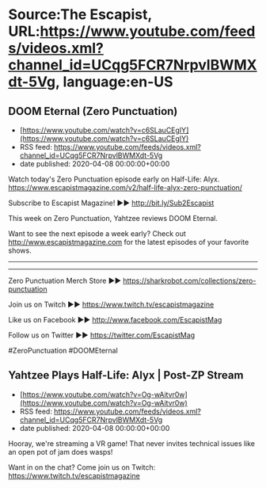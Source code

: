 # Source:The Escapist, URL:https://www.youtube.com/feeds/videos.xml?channel_id=UCqg5FCR7NrpvlBWMXdt-5Vg, language:en-US

## DOOM Eternal (Zero Punctuation)
 - [https://www.youtube.com/watch?v=c6SLauCEgIY](https://www.youtube.com/watch?v=c6SLauCEgIY)
 - RSS feed: https://www.youtube.com/feeds/videos.xml?channel_id=UCqg5FCR7NrpvlBWMXdt-5Vg
 - date published: 2020-04-08 00:00:00+00:00

Watch today's Zero Punctuation episode early on Half-Life: Alyx. https://www.escapistmagazine.com/v2/half-life-alyx-zero-punctuation/

Subscribe to Escapist Magazine! ►► http://bit.ly/Sub2Escapist

This week on Zero Punctuation, Yahtzee reviews DOOM Eternal.

Want to see the next episode a week early? Check out http://www.escapistmagazine.com for the latest episodes of your favorite shows.

---



---


Zero Punctuation Merch Store ►► https://sharkrobot.com/collections/zero-punctuation 

Join us on Twitch ►► https://www.twitch.tv/escapistmagazine 

Like us on Facebook ►► http://www.facebook.com/EscapistMag

Follow us on Twitter ►► https://twitter.com/EscapistMag

#ZeroPunctuation #DOOMEternal

## Yahtzee Plays Half-Life: Alyx | Post-ZP Stream
 - [https://www.youtube.com/watch?v=Og-wAitvr0w](https://www.youtube.com/watch?v=Og-wAitvr0w)
 - RSS feed: https://www.youtube.com/feeds/videos.xml?channel_id=UCqg5FCR7NrpvlBWMXdt-5Vg
 - date published: 2020-04-08 00:00:00+00:00

Hooray, we're streaming a VR game! That never invites technical issues like an open pot of jam does wasps!

Want in on the chat? Come join us on Twitch: https://www.twitch.tv/escapistmagazine

